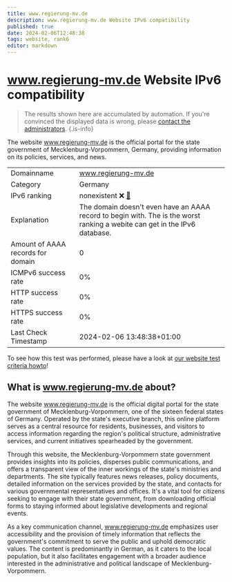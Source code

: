 ```yaml
---
title: www.regierung-mv.de
description: www.regierung-mv.de Website IPv6 compatibility
published: true
date: 2024-02-06T12:48:38
tags: website, rank6
editor: markdown
---
```


# www.regierung-mv.de Website IPv6 compatibility

> The results shown here are accumulated by automation. If you're convinced the displayed data is wrong, please [contact the administrators](/howto/chat). 
{.is-info}

The website www.regierung-mv.de is the official portal for the state government of Mecklenburg-Vorpommern, Germany, providing information on its policies, services, and news.


|   |   |
| - | - |
| Domainname | www.regierung-mv.de
| Category | Germany |
| IPv6 ranking | nonexistent :x: [🔗](/howto/ranking) |
| Explanation | The domain doesn't even have an AAAA record to begin with. The is the worst ranking a webite can get in the IPv6 database. |
| Amount of AAAA records for domain | 0 |
| ICMPv6 success rate | 0%|
| HTTP success rate | 0% |
| HTTPS success rate | 0% |
| Last Check Timestamp | 2024-02-06 13:48:38+01:00 |

To see how this test was performed, please have a look at [our website test criteria howto](/howto/testcriteria/website)!


## What is www.regierung-mv.de about?
The website www.regierung-mv.de is the official digital portal for the state government of Mecklenburg-Vorpommern, one of the sixteen federal states of Germany. Operated by the state's executive branch, this online platform serves as a central resource for residents, businesses, and visitors to access information regarding the region's political structure, administrative services, and current initiatives spearheaded by the government.

Through this website, the Mecklenburg-Vorpommern state government provides insights into its policies, disperses public communications, and offers a transparent view of the inner workings of the state's ministries and departments. The site typically features news releases, policy documents, detailed information on the services provided by the state, and contacts for various governmental representatives and offices. It's a vital tool for citizens seeking to engage with their state government, from downloading official forms to staying informed about legislative developments and regional events.

As a key communication channel, www.regierung-mv.de emphasizes user accessibility and the provision of timely information that reflects the government's commitment to serve the public and uphold democratic values. The content is predominantly in German, as it caters to the local population, but it also facilitates engagement with a broader audience interested in the administrative and political landscape of Mecklenburg-Vorpommern.


